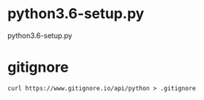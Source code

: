 # python3.6-setup.py
python3.6-setup.py


# gitignore

```
curl https://www.gitignore.io/api/python > .gitignore
```
